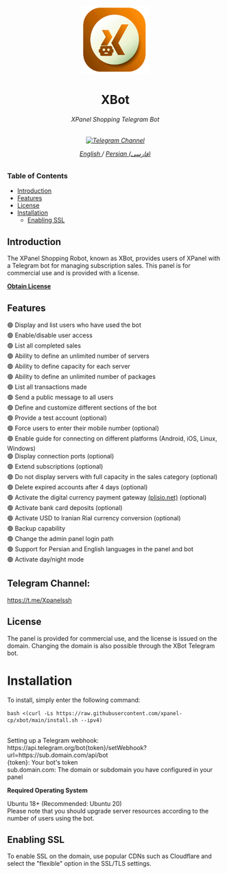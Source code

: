 <p align="center">
<picture>
<img width="160" height="160"  alt="XBot" src="https://raw.githubusercontent.com/xpanel-cp/xbot/main/xlogo.png">
</picture>
  </p> 
<h1 align="center"/>XBot</h1>
<h6 align="center">XPanel Shopping Telegram Bot<h6>
<p align="center">
<a href="https://t.me/Xpanelssh" target="_blank">
<img alt="Telegram Channel" src="https://img.shields.io/endpoint?label=Channel&style=flat-square&url=https%3A%2F%2Ftg.sumanjay.workers.dev%2FXpanelssh&color=blue">
</a>
</p>
 
<p align="center">
	<a href="./README-EN.md">
	English
	</a>
	/
	<a href="./README.md">
	Persian (فارسی)
	</a>
</p>


### Table of Contents
- [Introduction](#introduction)<br>
- [Features](#features)<br>
- [License](#license)<br>
- [Installation](#installation) <br>
  - [Enabling SSL](#enabling-ssl)<br>
 
## Introduction <br>
The XPanel Shopping Robot, known as XBot, provides users of XPanel with a Telegram bot for managing subscription sales. This panel is for commercial use and is provided with a license. <br>

<b><a href="https://t.me/xpanel_bot" target="_blank">Obtain License</a></b>

## Features <br>
:green_circle: Display and list users who have used the bot <br>
:green_circle: Enable/disable user access <br>
:green_circle: List all completed sales <br>
:green_circle: Ability to define an unlimited number of servers <br>
:green_circle: Ability to define capacity for each server <br>
:green_circle: Ability to define an unlimited number of packages <br>
:green_circle: List all transactions made <br>
:green_circle: Send a public message to all users <br>
:green_circle: Define and customize different sections of the bot <br>
:green_circle: Provide a test account (optional) <br>
:green_circle: Force users to enter their mobile number (optional) <br>
:green_circle: Enable guide for connecting on different platforms (Android, iOS, Linux, Windows) <br>
:green_circle: Display connection ports (optional) <br>
:green_circle: Extend subscriptions (optional) <br>
:green_circle: Do not display servers with full capacity in the sales category (optional) <br>
:green_circle: Delete expired accounts after 4 days (optional) <br>
:green_circle: Activate the digital currency payment gateway <a href="https://plisio.net/account/signup?ref=28752" target="_blank">(plisio.net)</a> (optional) <br>
:green_circle: Activate bank card deposits (optional) <br>
:green_circle: Activate USD to Iranian Rial currency conversion (optional) <br>
:green_circle: Backup capability <br>
:green_circle: Change the admin panel login path <br>
:green_circle: Support for Persian and English languages in the panel and bot <br>
:green_circle: Activate day/night mode <br>

## Telegram Channel:
https://t.me/Xpanelssh

## License
The panel is provided for commercial use, and the license is issued on the domain. Changing the domain is also possible through the XBot Telegram bot.

# Installation
To install, simply enter the following command:<br>

```
bash <(curl -Ls https://raw.githubusercontent.com/xpanel-cp/xbot/main/install.sh --ipv4)
```
<br>
Setting up a Telegram webhook:<br>
https://api.telegram.org/bot{token}/setWebhook?url=https://sub.domain.com/api/bot
<br>
{token}: Your bot's token<br>
sub.domain.com: The domain or subdomain you have configured in your panel<br>

**Required Operating System**

Ubuntu 18+ (Recommended: Ubuntu 20)<br>
Please note that you should upgrade server resources according to the number of users using the bot.

## Enabling SSL
To enable SSL on the domain, use popular CDNs such as Cloudflare and select the "flexible" option in the SSL/TLS settings.
